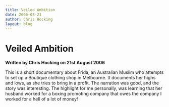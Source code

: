```yaml
---
title: Veiled Ambition
date: 2006-08-21
author: Chris Hocking
layout: blog
---
```

# Veiled Ambition

**Written by Chris Hocking on 21st August 2006**

This is a short documentary about Frida, an Australian Muslim who attempts to set up a Boutique clothing shop in Melbourne. It documents her highs and lows, as she tries to bring in a profit. The narration was good, and the story was interesting. The highlight for me personally, was learning that her husband worked for a boxing promoting company that owes the company I worked for a hell of a lot of money!